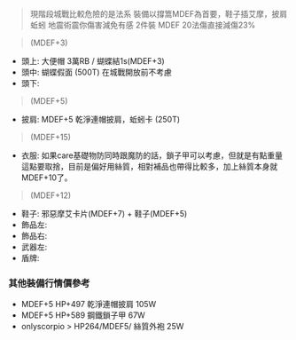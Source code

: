 
> 現階段城戰比較危險的是法系
> 裝備以撐篙MDEF為首要，鞋子插艾摩，披肩蚯蚓 地震術震你傷害減免有感
> 2件裝 MDEF 20法傷直接減傷23%

> (MDEF+3)
- 頭上: 大便帽 3萬RB / 蝴蝶結1s(MDEF+3)
- 頭中: 蝴蝶假面 (500T) 在城戰開放前不考慮
- 頭下:
> (MDEF+5)
- 披肩: MDEF+5 乾淨連帽披肩，蚯蚓卡 (250T)
> (MDEF+15)
- 衣服: 如果care基礎物防同時跟魔防的話，鎖子甲可以考慮，但就是有點重量這點要取捨，目前是偏好用絲質，相對補品也帶得比較多，加上絲質本身就MDEF+10了。
> (MDEF+12)
- 鞋子: 邪惡摩艾卡片(MDEF+7) + 鞋子(MDEF+5)
- 飾品左:
- 飾品右:
- 武器左:
- 盾牌:
  



### 其他裝備行情價參考
- MDEF+5 HP+497 乾淨連帽披肩 105W
- MDEF+5 HP+589 鋼鐵鎖子甲 67W
- onlyscorpio > HP264/MDEF5/  絲質外袍   25W 
